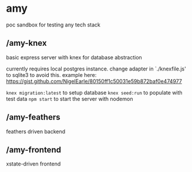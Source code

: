 # amy

poc sandbox for testing any tech stack

## /amy-knex

basic express server with knex for database abstraction

currently requires local postgres instance.
change adapter in `./knexfile.js' to sqlite3 to avoid this. example here: https://gist.github.com/NigelEarle/80150ff1c50031e59b872baf0e474977

`knex migration:latest` to setup database
`knex seed:run` to populate with test data
`npm start` to start the server with nodemon

## /amy-feathers

feathers driven backend

## /amy-frontend

xstate-driven frontend

